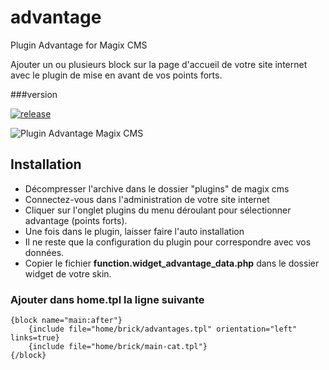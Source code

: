 # advantage
Plugin Advantage for Magix CMS

Ajouter un ou plusieurs block sur la page d'accueil de votre site internet avec le plugin de mise en avant de vos points forts.

###version 

[![release](https://img.shields.io/github/release/magix-cms/advantage.svg)](https://github.com/magix-cms/advantage/releases/latest)

![Plugin Advantage Magix CMS](https://cloud.githubusercontent.com/assets/356674/12450032/886a4f40-bf81-11e5-84cf-20cb19ba4a08.png "Plugin Advantage ou points fort dans Magix CMS")

## Installation
 * Décompresser l'archive dans le dossier "plugins" de magix cms
 * Connectez-vous dans l'administration de votre site internet
 * Cliquer sur l'onglet plugins du menu déroulant pour sélectionner advantage (points forts).
 * Une fois dans le plugin, laisser faire l'auto installation
 * Il ne reste que la configuration du plugin pour correspondre avec vos données.
 * Copier le fichier **function.widget_advantage_data.php** dans le dossier widget de votre skin.

### Ajouter dans home.tpl la ligne suivante

```smarty
{block name="main:after"}
    {include file="home/brick/advantages.tpl" orientation="left" links=true}
    {include file="home/brick/main-cat.tpl"}
{/block}
````